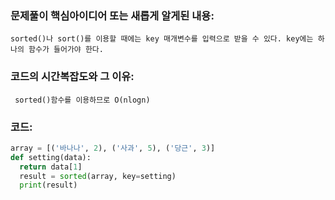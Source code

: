 ### 문제풀이 핵심아이디어 또는 새롭게 알게된 내용: 
    sorted()나 sort()를 이용할 때에는 key 매개변수를 입력으로 받을 수 있다. key에는 하나의 함수가 들어가야 한다.
    
### 코드의 시간복잡도와 그 이유:
     sorted()함수를 이용하므로 O(nlogn)


### 코드:
```python
array = [('바나나', 2), ('사과', 5), ('당근', 3)]
def setting(data):
  return data[1]
  result = sorted(array, key=setting)
  print(result)
```
